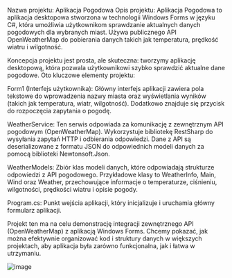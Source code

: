 Nazwa projektu: Aplikacja Pogodowa
Opis projektu: Aplikacja Pogodowa to aplikacja desktopowa stworzona w technologii Windows Forms w języku C#, która umożliwia użytkownikom sprawdzanie aktualnych danych pogodowych dla wybranych miast. Używa publicznego API OpenWeatherMap do pobierania danych takich jak temperatura, prędkość wiatru i wilgotność.

Koncepcja projektu jest prosta, ale skuteczna: tworzymy aplikację desktopową, która pozwala użytkownikowi szybko sprawdzić aktualne dane pogodowe. Oto kluczowe elementy projektu:

Form1 (Interfejs użytkownika):
Główny interfejs aplikacji zawiera pola tekstowe do wprowadzenia nazwy miasta oraz wyświetlania wyników (takich jak temperatura, wiatr, wilgotność). Dodatkowo znajduje się przycisk do rozpoczęcia zapytania o pogodę.

WeatherService:
Ten serwis odpowiada za komunikację z zewnętrznym API pogodowym (OpenWeatherMap). Wykorzystuje bibliotekę RestSharp do wysyłania zapytań HTTP i odbierania odpowiedzi. Dane z API są deserializowane z formatu JSON do odpowiednich modeli danych za pomocą biblioteki Newtonsoft.Json.

WeatherModels:
Zbiór klas modeli danych, które odpowiadają strukturze odpowiedzi z API pogodowego. Przykładowe klasy to WeatherInfo, Main, Wind oraz Weather, przechowujące informacje o temperaturze, ciśnieniu, wilgotności, prędkości wiatru i opisie pogody.

Program.cs:
Punkt wejścia aplikacji, który inicjalizuje i uruchamia główny formularz aplikacji.

Projekt ten ma na celu demonstrację integracji zewnętrznego API (OpenWeatherMap) z aplikacją Windows Forms. Chcemy pokazać, jak można efektywnie organizować kod i struktury danych w większych projektach, aby aplikacja była zarówno funkcjonalna, jak i łatwa w utrzymaniu.

![image](https://github.com/pitrusik/PogodaApp/assets/91748205/cd4c0cc1-bc0a-409a-930e-48349f5a93df)
